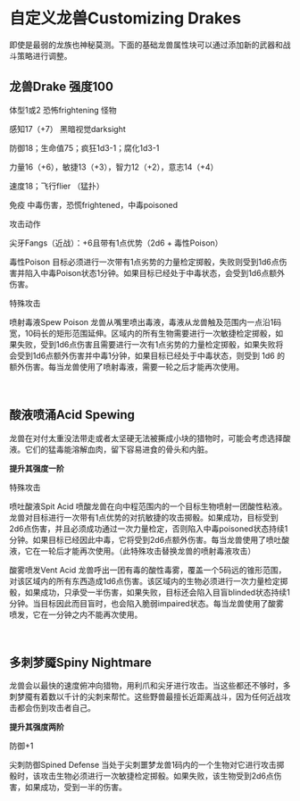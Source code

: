 # 自定义龙兽Customizing Drakes

即使是最弱的龙族也神秘莫测。下面的基础龙兽属性块可以通过添加新的武器和战斗策略进行调整。

## 龙兽Drake 强度100

体型1或2 恐怖frightening 怪物

感知17（+7） 黑暗视觉darksight

防御18；生命值75；疯狂1d3-1；腐化1d3-1

力量16（+6），敏捷13（+3），智力12（+2），意志14（+4）

速度18；飞行flier （猛扑）

免疫 中毒伤害，恐慌frightened，中毒poisoned

攻击动作

尖牙Fangs（近战）：+6且带有1点优势（2d6 + 毒性Poison）

毒性Poison
目标必须进行一次带有1点劣势的力量检定掷骰，失败则受到1d6点伤害并陷入中毒Poison状态1分钟。如果目标已经处于中毒状态，会受到1d6点额外伤害。

特殊攻击

喷射毒液Spew Poison
龙兽从嘴里喷出毒液，毒液从龙兽触及范围内一点沿1码宽，10码长的矩形范围延伸。区域内的所有生物需要进行一次敏捷检定掷骰，如果失败，受到1d6点伤害且需要进行一次有1点劣势的力量检定掷骰，如果失败将会受到1d6点额外伤害并中毒1分钟，如果目标已经处于中毒状态，则受到
1d6 的额外伤害。每当龙兽使用了喷射毒液，需要一轮之后才能再次使用。

 

## 酸液喷涌Acid Spewing

龙兽在对付太重没法带走或者太坚硬无法被撕成小块的猎物时，可能会考虑选择酸液。它们的猛毒能溶解血肉，留下容易进食的骨头和内脏。

**提升其强度一阶**

特殊攻击

喷吐酸液Spit Acid
喷酸龙兽在向中程范围内的一个目标生物喷射一团酸性粘液。龙兽对目标进行一次带有1点优势的对抗敏捷的攻击掷骰。如果成功，目标受到2d6点伤害，并且必须成功通过一次力量检定，否则陷入中毒poisoned状态持续1分钟。如果目标已经因此中毒，它将受到2d6点额外伤害。每当龙兽使用了喷吐酸液，它在一轮后才能再次使用。（此特殊攻击替换龙兽的喷射毒液攻击）

酸雾喷发Vent Acid
龙兽呼出一团有毒的酸性毒雾，覆盖一个5码远的锥形范围，对该区域内的所有东西造成1d6点伤害。该区域内的生物必须进行一次力量检定掷骰，如果成功，只承受一半伤害，如果失败，目标还会陷入目盲blinded状态持续1分钟。当目标因此而目盲时，也会陷入脆弱impaired状态。每当龙兽使用了酸雾喷发，它在一分钟之内不能再次使用。

 

## 多刺梦魇Spiny Nightmare

龙兽会以最快的速度俯冲向猎物，用利爪和尖牙进行攻击。当这些都还不够时，多刺梦魇有着数以千计的尖刺来帮忙。这些野兽最擅长近距离战斗，因为任何近战攻击都会伤到攻击者自己。

**提升其强度两阶**

防御+1

尖刺防御Spined Defense
当处于尖刺噩梦龙兽1码内的一个生物对它进行攻击掷骰时，该攻击生物必须进行一次敏捷检定掷骰。如果失败，该生物受到2d6点伤害，如果成功，受到一半的伤害。

 
